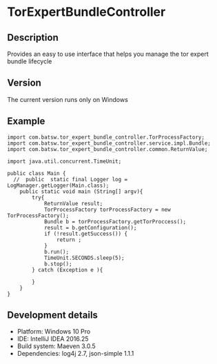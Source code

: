 # TorExpertBundleController
## Description
Provides an easy to use interface that helps you manage the tor expert bundle lifecycle

## Version
The current version runs only on Windows 

## Example 

```
import com.batsw.tor_expert_bundle_controller.TorProcessFactory;
import com.batsw.tor_expert_bundle_controller.service.impl.Bundle;
import com.batsw.tor_expert_bundle_controller.common.ReturnValue;

import java.util.concurrent.TimeUnit;

public class Main {
  //  public  static final Logger log = LogManager.getLogger(Main.class);
    public static void main (String[] argv){
        try{
            ReturnValue result;
            TorProcessFactory torProcessFactory = new TorProcessFactory();
            Bundle b = torProcessFactory.getTorProccess();
            result = b.getConfiguration();
            if (!result.getSuccess()) {
                return ;
            }
            b.run();
            TimeUnit.SECONDS.sleep(5);
            b.stop();
        } catch (Exception e ){
   
        }
    }
}
```
## Development details
- Platform: Windows 10 Pro 
- IDE: IntelliJ IDEA 2016.25
- Build system: Maeven 3.0.5
- Dependencies: log4j 2.7, json-simple 1.1.1 


